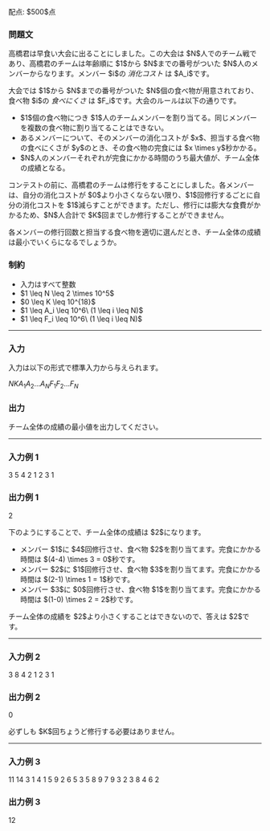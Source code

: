 
<div>

<span>

<span>

<p>
配点: $500$点
</p>

<div>

<section>

### **問題文**

<p>
高橋君は早食い大会に出ることにしました。この大会は $N$人でのチーム戦であり、高橋君のチームは年齢順に $1$から $N$までの番号がついた $N$人のメンバーからなります。メンバー $i$の 
<em>
消化コスト
</em>
は $A_i$です。
</p>

<p>
大会では $1$から $N$までの番号がついた $N$個の食べ物が用意されており、食べ物 $i$の 
<em>
食べにくさ
</em>
は $F_i$です。大会のルールは以下の通りです。
</p>

<ul>

<li>
$1$個の食べ物につき $1$人のチームメンバーを割り当てる。同じメンバーを複数の食べ物に割り当てることはできない。
</li>

<li>
あるメンバーについて、そのメンバーの消化コストが $x$、担当する食べ物の食べにくさが $y$のとき、その食べ物の完食には $x \times y$秒かかる。
</li>

<li>
$N$人のメンバーそれぞれが完食にかかる時間のうち最大値が、チーム全体の成績となる。
</li>

</ul>

<p>
コンテストの前に、高橋君のチームは修行をすることにしました。各メンバーは、自分の消化コストが $0$より小さくならない限り、$1$回修行するごとに自分の消化コストを $1$減らすことができます。ただし、修行には膨大な食費がかかるため、$N$人合計で $K$回までしか修行することができません。
</p>

<p>
各メンバーの修行回数と担当する食べ物を適切に選んだとき、チーム全体の成績は最小でいくらになるでしょうか。
</p>

</section>

</div>

<div>

<section>

### **制約**

<ul>

<li>
入力はすべて整数
</li>

<li>
$1 \leq N \leq 2 \times 10^5$
</li>

<li>
$0 \leq K \leq 10^{18}$
</li>

<li>
$1 \leq A_i \leq 10^6\ (1 \leq i \leq N)$
</li>

<li>
$1 \leq F_i \leq 10^6\ (1 \leq i \leq N)$
</li>

</ul>

</section>

</div>

---

<div>

<div>

<section>

### **入力**

<p>
入力は以下の形式で標準入力から与えられます。
</p>

<div>

$N$$K$$A_1$$A_2$$...$$A_N$$F_1$$F_2$$...$$F_N$
</div>

</section>

</div>

<div>

<section>

### **出力**

<p>
チーム全体の成績の最小値を出力してください。
</p>

</section>

</div>

</div>

---

<div>

<section>

### **入力例 1**

<div>

3 5
4 2 1
2 3 1

</div>

</section>

</div>

<div>

<section>

### **出力例 1**

<div>

2

</div>

<p>
下のようにすることで、チーム全体の成績は $2$になります。
</p>

<ul>

<li>
メンバー $1$に $4$回修行させ、食べ物 $2$を割り当てます。完食にかかる時間は $(4-4) \times 3 = 0$秒です。
</li>

<li>
メンバー $2$に $1$回修行させ、食べ物 $3$を割り当てます。完食にかかる時間は $(2-1) \times 1 = 1$秒です。
</li>

<li>
メンバー $3$に $0$回修行させ、食べ物 $1$を割り当てます。完食にかかる時間は $(1-0) \times 2 = 2$秒です。
</li>

</ul>

<p>
チーム全体の成績を $2$より小さくすることはできないので、答えは $2$です。
</p>

</section>

</div>

---

<div>

<section>

### **入力例 2**

<div>

3 8
4 2 1
2 3 1

</div>

</section>

</div>

<div>

<section>

### **出力例 2**

<div>

0

</div>

<p>
必ずしも $K$回ちょうど修行する必要はありません。
</p>

</section>

</div>

---

<div>

<section>

### **入力例 3**

<div>

11 14
3 1 4 1 5 9 2 6 5 3 5
8 9 7 9 3 2 3 8 4 6 2

</div>

</section>

</div>

<div>

<section>

### **出力例 3**

<div>

12

</div>

</section>

</div>

</span>

</span>

</div>
